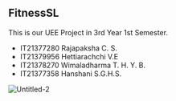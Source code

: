 ## FitnessSL 

This is our UEE Project in 3rd Year 1st Semester.

- IT21377280 Rajapaksha C. S.
- IT21379956 Hettiarachchi V.E
- IT21378270 Wimaladharma T. H. Y. B.
- IT21377358 Hanshani S.G.H.S.

![Untitled-2](https://github.com/chalaniS/FitnessSL_Flutter/assets/99180967/167f44cf-8706-4167-a61f-ad2f468555a1)

